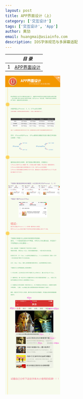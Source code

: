 ```yaml
---
layout: post
title: APP界面设计（上）
category: ['交互设计']
tags: ['交互设计', 'App']
author: 黄劢
email: huangmai@asiainfo.com
description: IOS字体规范与多屏幕适配
---
```


|  |  *目 录* |
| --- | --- |
| 1 | [APP界面设计](#1st) |

<a id="1st"></a>

![20161008img01](/images/huangmai/20161008img01.jpg)
